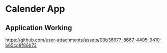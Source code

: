 # Calender App

## Application Working

https://github.com/user-attachments/assets/00b36977-8667-4405-9410-b65cd8f86b73

